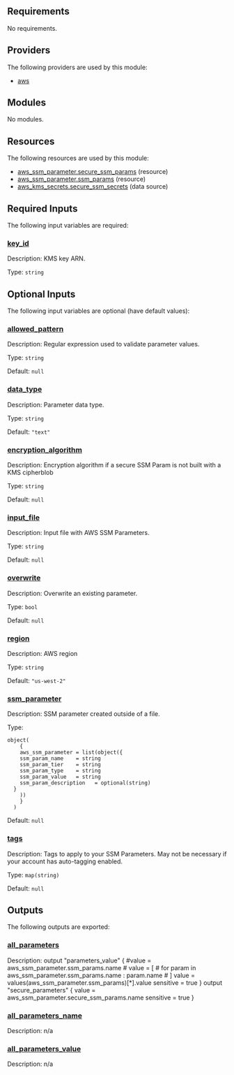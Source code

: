 <!-- BEGIN_TF_DOCS -->
## Requirements

No requirements.

## Providers

The following providers are used by this module:

- <a name="provider_aws"></a> [aws](#provider\_aws)

## Modules

No modules.

## Resources

The following resources are used by this module:

- [aws_ssm_parameter.secure_ssm_params](https://registry.terraform.io/providers/hashicorp/aws/latest/docs/resources/ssm_parameter) (resource)
- [aws_ssm_parameter.ssm_params](https://registry.terraform.io/providers/hashicorp/aws/latest/docs/resources/ssm_parameter) (resource)
- [aws_kms_secrets.secure_ssm_secrets](https://registry.terraform.io/providers/hashicorp/aws/latest/docs/data-sources/kms_secrets) (data source)

## Required Inputs

The following input variables are required:

### <a name="input_key_id"></a> [key\_id](#input\_key\_id)

Description: KMS key ARN.

Type: `string`

## Optional Inputs

The following input variables are optional (have default values):

### <a name="input_allowed_pattern"></a> [allowed\_pattern](#input\_allowed\_pattern)

Description: Regular expression used to validate parameter values.

Type: `string`

Default: `null`

### <a name="input_data_type"></a> [data\_type](#input\_data\_type)

Description: Parameter data type.

Type: `string`

Default: `"text"`

### <a name="input_encryption_algorithm"></a> [encryption\_algorithm](#input\_encryption\_algorithm)

Description: Encryption algorithm if a secure SSM Param is not built with a KMS cipherblob

Type: `string`

Default: `null`

### <a name="input_input_file"></a> [input\_file](#input\_input\_file)

Description: Input file with AWS SSM Parameters.

Type: `string`

Default: `null`

### <a name="input_overwrite"></a> [overwrite](#input\_overwrite)

Description: Overwrite an existing parameter.

Type: `bool`

Default: `null`

### <a name="input_region"></a> [region](#input\_region)

Description: AWS region

Type: `string`

Default: `"us-west-2"`

### <a name="input_ssm_parameter"></a> [ssm\_parameter](#input\_ssm\_parameter)

Description: SSM parameter created outside of a file.

Type:

```hcl
object(
    {
    aws_ssm_parameter = list(object({
    ssm_param_name    = string
    ssm_param_tier    = string
    ssm_param_type    = string
    ssm_param_value   = string
    ssm_param_description   = optional(string)
  }
    ))
    }
  )
```

Default: `null`

### <a name="input_tags"></a> [tags](#input\_tags)

Description: Tags to apply to your SSM Parameters.  May not be necessary if your account has auto-tagging enabled.

Type: `map(string)`

Default: `null`

## Outputs

The following outputs are exported:

### <a name="output_all_parameters"></a> [all\_parameters](#output\_all\_parameters)

Description: output "parameters\_value" { #value = aws\_ssm\_parameter.ssm\_params.name # value = [ #   for param in aws\_ssm\_parameter.ssm\_params.name : param.name # ] value = values(aws\_ssm\_parameter.ssm\_params)[*].value sensitive = true } output "secure\_parameters" { value = aws\_ssm\_parameter.secure\_ssm\_params.name sensitive = true }

### <a name="output_all_parameters_name"></a> [all\_parameters\_name](#output\_all\_parameters\_name)

Description: n/a

### <a name="output_all_parameters_value"></a> [all\_parameters\_value](#output\_all\_parameters\_value)

Description: n/a
<!-- END_TF_DOCS -->